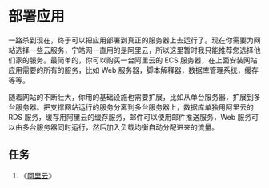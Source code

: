 # 部署应用

一路杀到现在，终于可以把应用部署到真正的服务器上去运行了。现在你需要为网站选择一些云服务，宁皓网一直用的是阿里云，所以这里暂时我只能推荐您选择他们家的服务。最简单的，你可以购买一台阿里云的 ECS 服务器，在上面安装网站应用需要的所有的服务，比如 Web 服务器，脚本解释器，数据库管理系统，缓存等等。

随着网站的不断壮大，你用的基础设施也需要扩展，比如从单台服务器，扩展到多台服务器。把支撑网站运行的服务分离到多台服务器上，数据库单独用阿里云的 RDS 服务，缓存用阿里云的缓存服务，邮件可以使用邮件推送服务，Web 服务可以由多台服务器同时运行，然后加入负载均衡自动分配进来的流量。

## 任务

1. 《[阿里云](https://ninghao.net/package/cloud?a=51729)》



